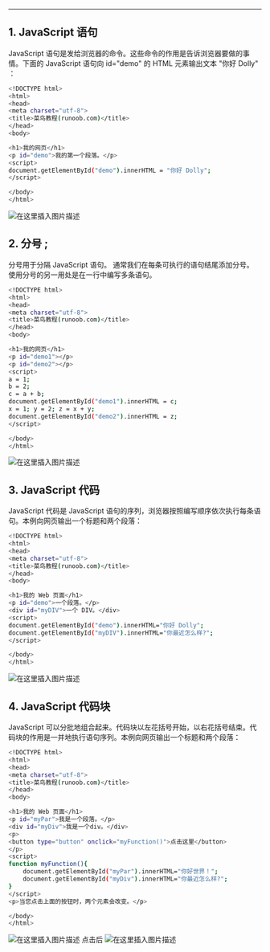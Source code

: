 

---
##  1. JavaScript 语句
JavaScript 语句是发给浏览器的命令。这些命令的作用是告诉浏览器要做的事情。下面的 JavaScript 语句向 id="demo" 的 HTML 元素输出文本 "你好 Dolly" ：

```bash
<!DOCTYPE html>
<html>
<head> 
<meta charset="utf-8"> 
<title>菜鸟教程(runoob.com)</title> 
</head>
<body>

<h1>我的网页</h1>
<p id="demo">我的第一个段落。</p>
<script>
document.getElementById("demo").innerHTML = "你好 Dolly";
</script>

</body>
</html>
```
![在这里插入图片描述](https://img-blog.csdnimg.cn/c92933d67d874029a5a1e5dc847a5098.png)
##  2. 分号 ;
分号用于分隔 JavaScript 语句。
通常我们在每条可执行的语句结尾添加分号。
使用分号的另一用处是在一行中编写多条语句。

```bash
<!DOCTYPE html>
<html>
<head> 
<meta charset="utf-8"> 
<title>菜鸟教程(runoob.com)</title> 
</head>
<body>

<h1>我的网页</h1>
<p id="demo1"></p>
<p id="demo2"></p>
<script>
a = 1;
b = 2;
c = a + b;
document.getElementById("demo1").innerHTML = c;
x = 1; y = 2; z = x + y;
document.getElementById("demo2").innerHTML = z;
</script>

</body>
</html>
```
![在这里插入图片描述](https://img-blog.csdnimg.cn/22ec8bfa5e8f47d5b0213d4cb26b7bef.png?x-oss-process=image/watermark,type_ZHJvaWRzYW5zZmFsbGJhY2s,shadow_50,text_Q1NETiBAZ2hvc3R3cml0dGVu,size_9,color_FFFFFF,t_70,g_se,x_16)
##  3. JavaScript 代码
JavaScript 代码是 JavaScript 语句的序列，浏览器按照编写顺序依次执行每条语句。本例向网页输出一个标题和两个段落：

```bash
<!DOCTYPE html>
<html>
<head> 
<meta charset="utf-8"> 
<title>菜鸟教程(runoob.com)</title> 
</head>
<body>

<h1>我的 Web 页面</h1>
<p id="demo">一个段落。</p>
<div id="myDIV">一个 DIV。</div>
<script>
document.getElementById("demo").innerHTML="你好 Dolly";
document.getElementById("myDIV").innerHTML="你最近怎么样?";
</script>

</body>
</html>
```
![在这里插入图片描述](https://img-blog.csdnimg.cn/64aaa7ac9d4142d09d08bb15a5e012d3.png?x-oss-process=image/watermark,type_ZHJvaWRzYW5zZmFsbGJhY2s,shadow_50,text_Q1NETiBAZ2hvc3R3cml0dGVu,size_12,color_FFFFFF,t_70,g_se,x_16)
##  4. JavaScript 代码块
JavaScript 可以分批地组合起来。代码块以左花括号开始，以右花括号结束。代码块的作用是一并地执行语句序列。本例向网页输出一个标题和两个段落：

```bash
<!DOCTYPE html>
<html>
<head> 
<meta charset="utf-8"> 
<title>菜鸟教程(runoob.com)</title> 
</head>
<body>

<h1>我的 Web 页面</h1>
<p id="myPar">我是一个段落。</p>
<div id="myDiv">我是一个div。</div>
<p>
<button type="button" onclick="myFunction()">点击这里</button>
</p>
<script>
function myFunction(){
	document.getElementById("myPar").innerHTML="你好世界！";
	document.getElementById("myDiv").innerHTML="你最近怎么样?";
}
</script>
<p>当您点击上面的按钮时，两个元素会改变。</p>

</body>
</html>
```
![在这里插入图片描述](https://img-blog.csdnimg.cn/f8499c11a8f54291beb67535b7e86cb3.png?x-oss-process=image/watermark,type_ZHJvaWRzYW5zZmFsbGJhY2s,shadow_50,text_Q1NETiBAZ2hvc3R3cml0dGVu,size_14,color_FFFFFF,t_70,g_se,x_16)
点击后
![在这里插入图片描述](https://img-blog.csdnimg.cn/943f51be5e5948e997b6bac56a520e26.png?x-oss-process=image/watermark,type_ZHJvaWRzYW5zZmFsbGJhY2s,shadow_50,text_Q1NETiBAZ2hvc3R3cml0dGVu,size_15,color_FFFFFF,t_70,g_se,x_16)

